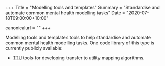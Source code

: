 +++
Title = "Modelling tools and templates"
Summary = "Standardise and automate common mental health modelling tasks"
Date = "2020-07-18T09:00:00+10:00"

canonicalurl = ""
+++

Modelling tools and templates tools to help standardise and automate common mental health modelling tasks. One code library  of this type is currently publicly available:

 - [TTU](https://ready4-dev.github.io/TTU/index.html) tools for developing transfer to utility mapping algorithms.
 
